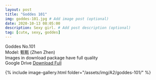 ```yaml
---
layout: post
title: "Goddes 101"
img: goddes-101.jpg # Add image post (optional)
date: 2020-10-13 08:05:00
description: Sexy girl. # Add post description (optional)
tag: [cute, sexy, goddes]
---
```

Goddes No.101  
Model: 甄甄 (Zhen Zhen)                                           
Images in download package have full quality                    
Google Drive [Download Full](http://gestyy.com/erwolG)

{% include image-gallery.html folder="/assets/img/A2/goddes-101/" %}
